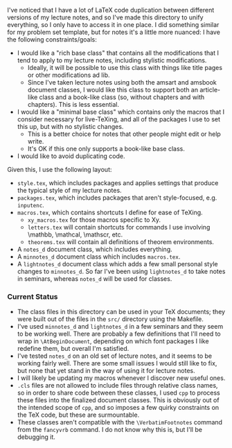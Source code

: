 I've noticed that I have a lot of LaTeX code duplication between different versions of my lecture
notes, and so I've made this directory to unify everything, so I only have to access it in one
place. I did something similar for my problem set template, but for notes it's a little more
nuanced: I have the following constraints/goals:

- I would like a "rich base class" that contains all the modifications that I tend to apply to my
  lecture notes, including stylistic modifications.
  	* Ideally, it will be possible to use this class with things like title pages or other
	  modifications ad lib.
	* Since I've taken lecture notes using both the amsart and amsbook document classes, I would
	  like this class to support both an article-like class and a book-like class (so, without
	  chapters and with chapters). This is less essential.
- I would like a "minimal base class" which contains only the macros that I consider necessary for
  live-TeXing, and all of the packages I use to set this up, but with no stylistic changes.
  	* This is a better choice for notes that other people might edit or help write.
	* It's OK if this one only supports a book-like base class.
- I would like to avoid duplicating code.

Given this, I use the following layout:

- `style.tex`, which includes packages and applies settings that produce the typical style of my
   lecture notes.
- `packages.tex`, which includes packages that aren't style-focused, e.g. `inputenc`.
- `macros.tex`, which contains shortcuts I define for ease of TeXing.
	- `xy_macros.tex` for those macros specific to Xy.
	- `letters.tex` will contain shortcuts for commands I use involving \mathbb, \mathcal, \mathscr,
	   etc.
	- `theorems.tex` will contain all definitions of theorem environments.
- A `notes_d` document class, which includes everything.
- A `minnotes_d` document class which includes `macros.tex`.
- A `lightnotes_d` document class which adds a few small personal style changes to `minnotes_d`.
  So far I've been using `lightnotes_d` to take notes in seminars, whereas `notes_d` will be used for classes.

### Current Status

- The class files in this directory can be used in your TeX documents; they were built out of the files in
  the `src/` directory using the Makefile.
- I've used `minnotes_d` and `lightnotes_d` in a few seminars and they seem to be working well. There
  are probably a few definitions that I'll need to wrap in `\AtBeginDocument`, depending on which font
  packages I like redefine them, but overall I'm satisfied.
- I've tested `notes_d` on an old set of lecture notes, and it seems to be working fairly well. There are
  some small issues I would still like to fix, but none that yet stand in the way of using it for lecture
  notes.
- I will likely be updating my macros whenever I discover new useful ones.
- `.cls` files are not allowed to include files through relative class names, so in order to share code
  between these classes, I used `cpp` to process these files into the finalized document classes. This
  is obviously out of the intended scope of `cpp`, and so imposes a few quirky constraints on the TeX code,
  but these are surmountable.
- These classes aren't compatible with the `\VerbatimFootnotes` command from the `fancyvrb` command. I do not
  know why this is, but I'll be debugging it.
